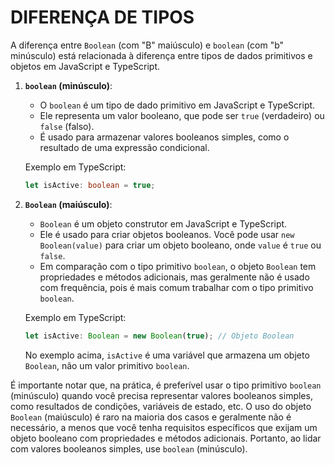 # DIFERENÇA DE TIPOS
A diferença entre `Boolean` (com "B" maiúsculo) e `boolean` (com "b" minúsculo) está relacionada à diferença entre tipos de dados primitivos e objetos em JavaScript e TypeScript.

1. **`boolean` (minúsculo)**:
   - O `boolean` é um tipo de dado primitivo em JavaScript e TypeScript.
   - Ele representa um valor booleano, que pode ser `true` (verdadeiro) ou `false` (falso).
   - É usado para armazenar valores booleanos simples, como o resultado de uma expressão condicional.

   Exemplo em TypeScript:
   ```typescript
   let isActive: boolean = true;
   ```

2. **`Boolean` (maiúsculo)**:
   - `Boolean` é um objeto construtor em JavaScript e TypeScript.
   - Ele é usado para criar objetos booleanos. Você pode usar `new Boolean(value)` para criar um objeto booleano, onde `value` é `true` ou `false`.
   - Em comparação com o tipo primitivo `boolean`, o objeto `Boolean` tem propriedades e métodos adicionais, mas geralmente não é usado com frequência, pois é mais comum trabalhar com o tipo primitivo `boolean`.

   Exemplo em TypeScript:
   ```typescript
   let isActive: Boolean = new Boolean(true); // Objeto Boolean
   ```

   No exemplo acima, `isActive` é uma variável que armazena um objeto `Boolean`, não um valor primitivo `boolean`.

É importante notar que, na prática, é preferível usar o tipo primitivo `boolean` (minúsculo) quando você precisa representar valores booleanos simples, como resultados de condições, variáveis de estado, etc. O uso do objeto `Boolean` (maiúsculo) é raro na maioria dos casos e geralmente não é necessário, a menos que você tenha requisitos específicos que exijam um objeto booleano com propriedades e métodos adicionais. Portanto, ao lidar com valores booleanos simples, use `boolean` (minúsculo).